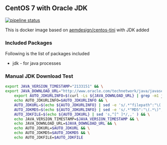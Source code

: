 ## CentOS 7 with Oracle JDK

[![pipeline status](https://gitlab.com/aem.design/oracle-jdk/badges/master/pipeline.svg)](https://gitlab.com/aem.design/oracle-jdk/commits/master)

This is docker image based on [aemdesign/centos-tini](https://hub.docker.com/r/aemdesign/centos-tini/) with JDK added

### Included Packages

Following is the list of packages included

* jdk                   - for java processes

### Manual JDK Download Test

```bash
export JAVA_VERSION_TIMESTAMP="2133151" && \
export JAVA_DOWNLOAD_URL="http://www.oracle.com/technetwork/java/javase/downloads/jdk8-downloads-2133151.html" && \
    export AUTO_JDKURLINFO=$(curl -Ls ${JAVA_DOWNLOAD_URL} | grep -m1 jdk\-8u.*\-linux\-x64\.rpm ) && \
    echo AUTO_JDKURLINFO=$AUTO_JDKURLINFO && \
    AUTO_JDKURL=$(echo ${AUTO_JDKURLINFO} | sed -e 's/.*"filepath":"\(.*\)","MD5":.*/\1/g') && \
    AUTO_JDKMD5=$(echo ${AUTO_JDKURLINFO} | sed -e 's/.*"MD5":"\(.*\)","SHA256":.*/\1/g' )  && \
    AUTO_JDKFILE=$(echo ${AUTO_JDKURL} | sed 's,^[^ ]*/,,' ) && \
    echo JAVA_VERSION_TIMESTAMP=$JAVA_VERSION_TIMESTAMP && \
    echo JAVA_DOWNLOAD_URL=$JAVA_DOWNLOAD_URL && \
    echo AUTO_JDKURL=$AUTO_JDKURL && \
    echo AUTO_JDKMD5=$AUTO_JDKMD5 && \
    echo AUTO_JDKFILE=$AUTO_JDKFILE
```